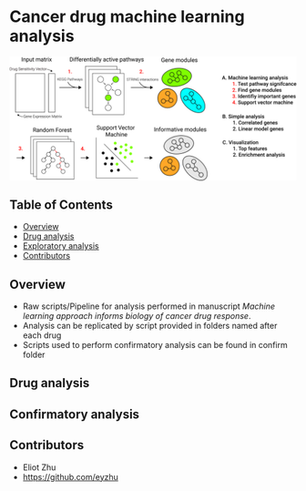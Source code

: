 # Cancer drug machine learning analysis 

<img align="center" src="images/ML_fig1.jpg">

## Table of Contents

* [Overview](#overview)
* [Drug analysis](#drug-analysis)
* [Exploratory analysis](#confirm-analysis)
* [Contributors](#contributors)

## Overview
* Raw scripts/Pipeline for analysis performed in manuscript *Machine learning approach informs biology of cancer drug response*.
* Analysis can be replicated by script provided in folders named after each drug
* Scripts used to perform confirmatory analysis can be found in confirm folder

## Drug analysis

## Confirmatory analysis

## Contributors 
* Eliot Zhu
* https://github.com/eyzhu
